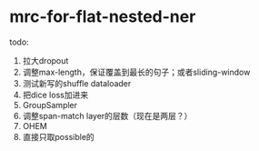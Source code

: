 # mrc-for-flat-nested-ner

todo:
1. 拉大dropout
2. 调整max-length，保证覆盖到最长的句子；或者sliding-window
3. 测试新写的shuffle dataloader
4. 把dice loss加进来
5. GroupSampler
6. 调整span-match layer的层数（现在是两层？）
7. OHEM
8. 直接只取possible的